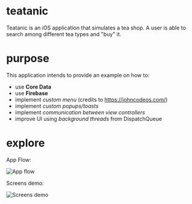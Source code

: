# teatanic
Teatanic is an iOS application that simulates a tea shop. A user is able to search among different tea types and "buy" it.

# purpose
This application intends to provide an example on how to:
- use **Core Data**
- use **Firebase**
- implement *custom menu* (credits to https://johncodeos.com/)
- implement *custom popups/toasts*
- implement *communication between view controllers*
- improve UI using *background threads* from DispatchQueue

# explore
App Flow:

![App flow](https://i.ibb.co/GJFQ8yD/teatanic-flow.png)

Screens demo:

![Screens demo](https://s9.gifyu.com/images/ezgif.com-gif-maker-183b252b90202e67e.gif)
